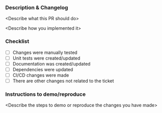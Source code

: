 ### Description & Changelog
\<Describe what this PR should do\>

\<Describe how you implemented it\>

### Checklist
- [ ] Changes were manually tested
- [ ] Unit tests were created/updated
- [ ] Documentation was created/updated
- [ ] Dependencies were updated
- [ ] CI/CD changes were made
- [ ] There are other changes not related to the ticket

### Instructions to demo/reproduce
\<Describe the steps to demo or reproduce the changes you have made\>
